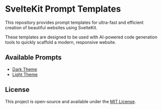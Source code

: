# SvelteKit Prompt Templates

This repository provides prompt templates for ultra-fast and efficient creation of beautiful websites using SvelteKit.

These templates are designed to be used with AI-powered code generation tools to quickly scaffold a modern, responsive website.

## Available Prompts

- [Dark Theme](./DARK_THEME_v1.md)
- [Light Theme](./LIGHT_THEME_v1.md)

## License

This project is open-source and available under the [MIT License](LICENSE). 